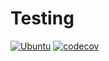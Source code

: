 # Testing
[![Ubuntu](https://github.com/SoftwareEngineering21/testing-ag0906/actions/workflows/linux-build.yml/badge.svg)](https://github.com/SoftwareEngineering21/testing-ag0906/actions/workflows/linux-build.yml)
[![codecov](https://codecov.io/gh/NANDLAB/java-testing/branch/dev/graph/badge.svg?token=SJU76D3SDR)](https://codecov.io/gh/NANDLAB/java-testing)
